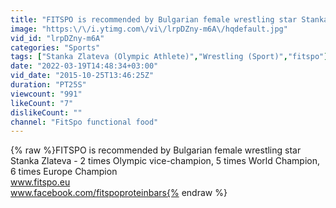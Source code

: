 ```yaml
---
title: "FITSPO is recommended by Bulgarian female wrestling star Stanka Zlateva"
image: "https:\/\/i.ytimg.com\/vi\/lrpDZny-m6A\/hqdefault.jpg"
vid_id: "lrpDZny-m6A"
categories: "Sports"
tags: ["Stanka Zlateva (Olympic Athlete)","Wrestling (Sport)","fitspo"]
date: "2022-03-19T14:48:34+03:00"
vid_date: "2015-10-25T13:46:25Z"
duration: "PT25S"
viewcount: "991"
likeCount: "7"
dislikeCount: ""
channel: "FitSpo functional food"
---
```

{% raw %}FITSPO is recommended by Bulgarian female wrestling star Stanka Zlateva - 2 times Olympic vice-champion,  5 times World Champion, 6 times Europe Champion<br />www.fitspo.eu<br />www.facebook.com/fitspoproteinbars{% endraw %}
